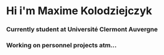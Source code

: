 # Hi i'm Maxime Kolodziejczyk

### Currently student at Université Clermont Auvergne

### Working on personnel projects atm...

